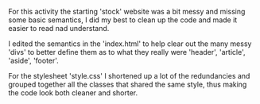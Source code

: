 For this activity the starting 'stock' website was a bit messy and missing some basic semantics, I did my best to clean up the code and made it easier to read nad understand.

I edited the semantics in the 'index.html' to help clear out the many messy 'divs' to better define them as to what they really were 'header', 'article', 'aside', 'footer'.

For the stylesheet 'style.css' I shortened up a lot of the redundancies and grouped together all the classes that shared the same style, thus making the code look both cleaner and shorter.

